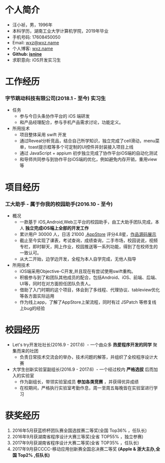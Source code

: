 # 个人简介
- 汪小祯，男，1996年
- 本科学历，湖南工业大学计算机学院，2019年毕业
- 手机号码: 17608450050
- Email: wxz@wxz.name
- 个人博客: [wxz.name](https://wxz.name)
- __Github: [isnine](https://github.com/isnine)__
- 求职意向: iOS开发实习生

# 工作经历
### 字节跳动科技有限公司(2018.1 - 至今) 实习生
- 任务
  - 参与今日头条协作平台的 iOS 端研发
  - 和产品经理配合，参与手机产品需求讨论，功能定义。
- 所用技术
  - 项目整体采用 swift 开发
  - 通过Reveal分析竞品，结合自己所学知识，独立完成了cell滑动，menu菜单，toast提示框等多个可定制的UI控件并封装接入项目上线
  - 通过 JavaScript + appium 初步独立完成了协作平台iOS端的自动化测试
  - 和导师共同参与到协作平台iOS端的优化，例如避免内存开销，重用view等

# 项目经历
### 工大助手 - 属于你我的校园助手(2016.10 - 至今)
- 概况
  - 一款基于 iOS,Android,Web三平台的校园助手，由工大助手团队完成，本人 __独立完成iOS端上全部的开发工作__
  - 累计用户 30000 人，日活 21000 ,[AppStore](https://itunes.apple.com/cn/app/gong-da-zhu-shou-hu-nan-gong/id1164848835) 评分4.8星，[作品源码展示](https://github.com/isnine/HutHelper-Open)
  - 截止至今实现了课表，考试查询，成绩查询，二手市场，校园说说，视频专栏，即时聊天，网上作业，校园推送等一系列功能，得到了在校师生的一致认可。
  - 从大二开始，边学边开发，全程为本人自学完成，无他人指导
- 所用技术
  - iOS端采用Objective-C开发,并且现在有尝试使用swift重构。
  - 积极参与到了和团队其他成员的配合，包括Android、iOS、前端、后端、UI等，同时在对方面担任团队负责人。
  - 借助了入门时期的这个项目，体会到了多线程、代理协议、tableview优化等各方面实际运用
  - 作为线上app，了解了AppStore上架流程，同时有过 JSPatch 等修复线上bug的经验

# 校园经历
- Let's try开发社社长(2016.9 - 2017.6)
  - 一个由众多 __热爱程序开发的同学__ 聚集而来的社团
  - 负责日常技术交流会的举办，技术问题的解答，并组织了全校程序设计大赛
- 大学生创新实验室副组长(2016.9 - 2017.6)
  - 一个经过校内 __严格选拔__ 后而加入的实验室
  - 作为副组长，带领实验室成员 __参加各类竞赛__ ，并获得优异成绩
  - 在校期间，严格执行实验室考勤作息，周一至周五每晚皆在实验室进行学习

# 获奖经历
1. 2016年5月获蓝桥杯团队赛全国选拔赛二等奖(全国 Top36% ，任队长)
2. 2016年9月获湖南省程序设计大赛三等奖(全省 TOP55% ，独立参赛)
3. 2017年9月获湖南省程序设计大赛二等奖(全省 TOP35% ，任队长)
4. 2017年9月获CCCC-移动应用创新赛全国总决赛二等奖 __(Apple & 浙大主办,全国 Top2% ,任队长)__


